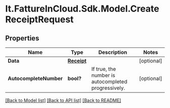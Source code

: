 # It.FattureInCloud.Sdk.Model.CreateReceiptRequest

## Properties

Name | Type | Description | Notes
------------ | ------------- | ------------- | -------------
**Data** | [**Receipt**](Receipt.md) |  | [optional] 
**AutocompleteNumber** | **bool?** | If true, the number is autocompleted progressively. | [optional] 

[[Back to Model list]](../README.md#documentation-for-models) [[Back to API list]](../README.md#documentation-for-api-endpoints) [[Back to README]](../README.md)

